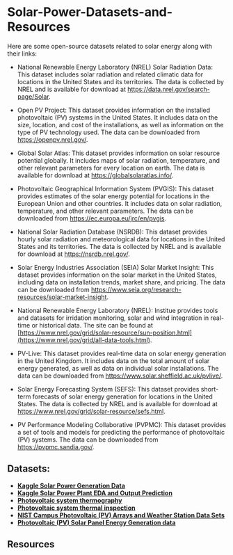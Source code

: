 # Solar-Power-Datasets-and-Resources

Here are some open-source datasets related to solar energy along with their links:

- National Renewable Energy Laboratory (NREL) Solar Radiation Data: This dataset includes solar radiation and related climatic data for locations in the United States and its territories. The data is collected by NREL and is available for download at https://data.nrel.gov/search-page/Solar.

- Open PV Project: This dataset provides information on the installed photovoltaic (PV) systems in the United States. It includes data on the size, location, and cost of the installations, as well as information on the type of PV technology used. The data can be downloaded from https://openpv.nrel.gov/.

- Global Solar Atlas: This dataset provides information on solar resource potential globally. It includes maps of solar radiation, temperature, and other relevant parameters for every location on earth. The data is available for download at https://globalsolaratlas.info/.

- Photovoltaic Geographical Information System (PVGIS): This dataset provides estimates of the solar energy potential for locations in the European Union and other countries. It includes data on solar radiation, temperature, and other relevant parameters. The data can be downloaded from https://ec.europa.eu/jrc/en/pvgis.

- National Solar Radiation Database (NSRDB): This dataset provides hourly solar radiation and meteorological data for locations in the United States and its territories. The data is collected by NREL and is available for download at https://nsrdb.nrel.gov/.

- Solar Energy Industries Association (SEIA) Solar Market Insight: This dataset provides information on the solar market in the United States, including data on installation trends, market share, and pricing. The data can be downloaded from https://www.seia.org/research-resources/solar-market-insight.

- National Renewable Energy Laboratory (NREL): Institue provides tools and datasets for irridation monitoring, solar and wind integration in real-time or historical data. The site can be found at [https://www.nrel.gov/grid/solar-resource/sun-position.html](https://www.nrel.gov/grid/all-data-tools.html).

- PV-Live: This dataset provides real-time data on solar energy generation in the United Kingdom. It includes data on the total amount of solar energy generated, as well as data on individual solar installations. The data can be downloaded from https://www.solar.sheffield.ac.uk/pvlive/.

- Solar Energy Forecasting System (SEFS): This dataset provides short-term forecasts of solar energy generation for locations in the United States. The data is collected by NREL and is available for download at https://www.nrel.gov/grid/solar-resource/sefs.html.

- PV Performance Modeling Collaborative (PVPMC): This dataset provides a set of tools and models for predicting the performance of photovoltaic (PV) systems. The data can be downloaded from https://pvpmc.sandia.gov/.


## Datasets:
- [**Kaggle Solar Power Generation Data**](https://www.kaggle.com/datasets/anikannal/solar-power-generation-data?resource=download&select=Plant_1_Generation_Data.csv)
- [**Kaggle Solar Power Plant EDA and Output Prediction**](https://www.kaggle.com/code/shumaylasmawi/solar-power-plant-eda-and-output-prediction)
- [**Photovoltaic system thermography**](https://www.kaggle.com/datasets/marcosgabriel/photovoltaic-system-thermography)
- [**Photovoltaic system thermal inspection**](https://www.kaggle.com/datasets/marcosgabriel/photovoltaic-system-thermal-inspection)
- [**NIST Campus Photovoltaic (PV) Arrays and Weather Station Data Sets**](https://catalog.data.gov/dataset/nist-campus-photovoltaic-pv-arrays-and-weather-station-data-sets-05b4d)
- [**Photovoltaic (PV) Solar Panel Energy Generation data**](https://data.london.gov.uk/dataset/photovoltaic--pv--solar-panel-energy-generation-data)

## Resources



